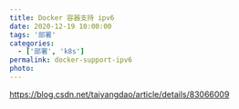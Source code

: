 ```yaml
---
title: Docker 容器支持 ipv6
date: 2020-12-19 10:00:00
tags: '部署'
categories:
  - ['部署', 'k8s']
permalink: docker-support-ipv6
photo:
---
```


https://blog.csdn.net/taiyangdao/article/details/83066009
